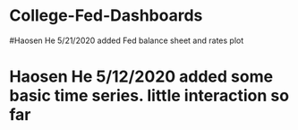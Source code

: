 # College-Fed-Dashboards
#Haosen He 5/21/2020 added Fed balance sheet and rates plot
# Haosen He 5/12/2020 added some basic time series. little interaction so far 
